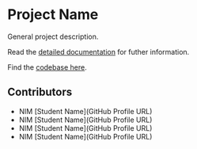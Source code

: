 # Project Name

General project description.

Read the [detailed documentation](/docs/README.md) for futher information.

Find the [codebase here](/webapp).

## Contributors

+ NIM [Student Name](GitHub Profile URL)
+ NIM [Student Name](GitHub Profile URL)
+ NIM [Student Name](GitHub Profile URL)
+ NIM [Student Name](GitHub Profile URL)